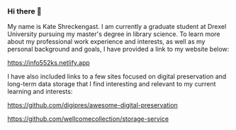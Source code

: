 ### Hi there 👋

My name is Kate Shreckengast. I am currently a graduate student at Drexel University pursuing my master's degree in library science. To learn more about my professional work experience and interests, as well as my personal background and goals, I have provided a link to my website below:

https://info552ks.netlify.app

I have also included links to a few sites focused on digital preservation and long-term data storage that I find interesting and relevant to my current learning and interests:

https://github.com/digipres/awesome-digital-preservation

https://github.com/wellcomecollection/storage-service


